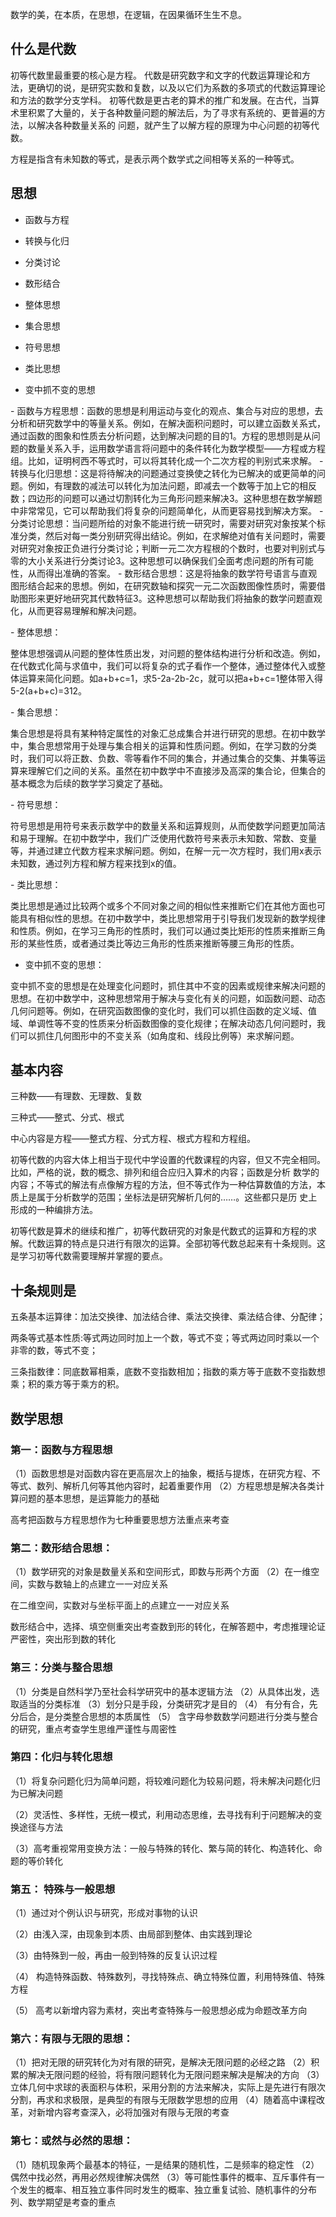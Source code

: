 数学的美，在本质，在思想，在逻辑，在因果循环生生不息。

## 什么是代数

初等代数里最重要的核心是方程。
代数是研究数字和文字的代数运算理论和方法，更确切的说，是研究实数和复数，以及以它们为系数的多项式的代数运算理论和方法的数学分支学科。 初等代数是更古老的算术的推广和发展。在古代，当算术里积累了大量的，关于各种数量问题的解法后，为了寻求有系统的、更普遍的方法，以解决各种数量关系的 问题，就产生了以解方程的原理为中心问题的初等代数。

方程是指含有未知数的等式，是表示两个数学式之间相等关系的一种等式。

## 思想

- 函数与方程
- 转换与化归
- 分类讨论
- 数形结合

- 整体思想
- 集合思想
- 符号思想
- 类比思想
- 变中抓不变的思想

‌- 函数与方程思想‌：函数的思想是利用运动与变化的观点、集合与对应的思想，去分析和研究数学中的等量关系。例如，在解决面积问题时，可以建立函数关系式，通过函数的图象和性质去分析问题，达到解决问题的目的‌1。方程的思想则是从问题的数量关系入手，运用数学语言将问题中的条件转化为数学模型——方程或方程组。比如，证明柯西不等式时，可以将其转化成一个二次方程的判别式来求解‌。
‌‌- 转换与化归思想‌：这是将待解决的问题通过变换使之转化为已解决的或更简单的问题。例如，有理数的减法可以转化为加法问题，即减去一个数等于加上它的相反数；四边形的问题可以通过切割转化为三角形问题来解决‌3。这种思想在数学解题中非常常见，它可以帮助我们将复杂的问题简单化，从而更容易找到解决方案。
‌‌- 分类讨论思想‌：当问题所给的对象不能进行统一研究时，需要对研究对象按某个标准分类，然后对每一类分别研究得出结论。例如，在求解绝对值有关问题时，需要对研究对象按正负进行分类讨论；判断一元二次方程根的个数时，也要对判别式与零的大小关系进行分类讨论‌3。这种思想可以确保我们全面考虑问题的所有可能性，从而得出准确的答案。
‌‌- 数形结合思想‌：这是将抽象的数学符号语言与直观图形结合起来的思想。例如，在研究数轴和探究一元二次函数图像性质时，需要借助图形来更好地研究其代数特征‌3。这种思想可以帮助我们将抽象的数学问题直观化，从而更容易理解和解决问题。

‌- 整体思想‌：

整体思想强调从问题的整体性质出发，对问题的整体结构进行分析和改造。例如，在代数式化简与求值中，我们可以将复杂的式子看作一个整体，通过整体代入或整体运算来简化问题。如a+b+c=1，求5-2a-2b-2c，就可以把a+b+c=1整体带入得5-2(a+b+c)=3‌12。

‌- ‌集合思想‌：

集合思想是将具有某种特定属性的对象汇总成集合并进行研究的思想。在初中数学中，集合思想常用于处理与集合相关的运算和性质问题。例如，在学习数的分类时，我们可以将正数、负数、零等看作不同的集合，并通过集合的交集、并集等运算来理解它们之间的关系。虽然在初中数学中不直接涉及高深的集合论，但集合的基本概念为后续的数学学习奠定了基础。

‌- ‌符号思想‌：

符号思想是用符号来表示数学中的数量关系和运算规则，从而使数学问题更加简洁和易于理解。在初中数学中，我们广泛使用代数符号来表示未知数、常数、变量等，并通过建立代数方程来求解问题。例如，在解一元一次方程时，我们用x表示未知数，通过列方程和解方程来找到x的值‌。

‌- ‌类比思想‌：

类比思想是通过比较两个或多个不同对象之间的相似性来推断它们在其他方面也可能具有相似性的思想。在初中数学中，类比思想常用于引导我们发现新的数学规律和性质。例如，在学习三角形的性质时，我们可以通过类比矩形的性质来推断三角形的某些性质，或者通过类比等边三角形的性质来推断等腰三角形的性质‌。
‌
- ‌变中抓不变的思想‌：

变中抓不变的思想是在处理变化问题时，抓住其中不变的因素或规律来解决问题的思想。在初中数学中，这种思想常用于解决与变化有关的问题，如函数问题、动态几何问题等。例如，在研究函数图像的变化时，我们可以抓住函数的定义域、值域、单调性等不变的性质来分析函数图像的变化规律；在解决动态几何问题时，我们可以抓住几何图形中的不变关系（如角度和、线段比例等）来求解问题‌。

## 基本内容

三种数——有理数、无理数、复数

三种式——整式、分式、根式

中心内容是方程——整式方程、分式方程、根式方程和方程组。

初等代数的内容大体上相当于现代中学设置的代数课程的内容，但又不完全相同。比如，严格的说，数的概念、排列和组合应归入算术的内容；函数是分析 数学的内容；不等式的解法有点像解方程的方法，但不等式作为一种估算数值的方法，本质上是属于分析数学的范围；坐标法是研究解析几何的……。这些都只是历 史上形成的一种编排方法。

初等代数是算术的继续和推广，初等代数研究的对象是代数式的运算和方程的求解。代数运算的特点是只进行有限次的运算。全部初等代数总起来有十条规则。这是学习初等代数需要理解并掌握的要点。

## 十条规则是

五条基本运算律：加法交换律、加法结合律、乘法交换律、乘法结合律、分配律；

两条等式基本性质:等式两边同时加上一个数，等式不变；等式两边同时乘以一个非零的数，等式不变；

三条指数律：同底数幂相乘，底数不变指数相加；指数的乘方等于底数不变指数想乘；积的乘方等于乘方的积。

## 数学思想

### 第一：函数与方程思想

（1）函数思想是对函数内容在更高层次上的抽象，概括与提炼，在研究方程、不等式、数列、解析几何等其他内容时，起着重要作用
（2）方程思想是解决各类计算问题的基本思想，是运算能力的基础

高考把函数与方程思想作为七种重要思想方法重点来考查


### 第二：数形结合思想：

（1）数学研究的对象是数量关系和空间形式，即数与形两个方面
（2）在一维空间，实数与数轴上的点建立一一对应关系

在二维空间，实数对与坐标平面上的点建立一一对应关系

数形结合中，选择、填空侧重突出考查数到形的转化，在解答题中，考虑推理论证严密性，突出形到数的转化

### 第三：分类与整合思想

（1）分类是自然科学乃至社会科学研究中的基本逻辑方法
（2）从具体出发，选取适当的分类标准
（3）划分只是手段，分类研究才是目的
（4） 有分有合，先分后合，是分类整合思想的本质属性
（5） 含字母参数数学问题进行分类与整合的研究，重点考查学生思维严谨性与周密性

### 第四：化归与转化思想

（1）将复杂问题化归为简单问题，将较难问题化为较易问题，将未解决问题化归为已解决问题

（2）灵活性、多样性，无统一模式，利用动态思维，去寻找有利于问题解决的变换途径与方法

（3）高考重视常用变换方法：一般与特殊的转化、繁与简的转化、构造转化、命题的等价转化

### 第五：  特殊与一般思想

（1）通过对个例认识与研究，形成对事物的认识

（2）由浅入深，由现象到本质、由局部到整体、由实践到理论

（3）由特殊到一般，再由一般到特殊的反复认识过程

（4） 构造特殊函数、特殊数列，寻找特殊点、确立特殊位置，利用特殊值、特殊方程

（5） 高考以新增内容为素材，突出考查特殊与一般思想必成为命题改革方向

 
### 第六：有限与无限的思想：

（1）把对无限的研究转化为对有限的研究，是解决无限问题的必经之路
（2）积累的解决无限问题的经验，将有限问题转化为无限问题来解决是解决的方向
（3）立体几何中求球的表面积与体积，采用分割的方法来解决，实际上是先进行有限次分割，再求和求极限，是典型的有限与无限数学思想的应用
（4）随着高中课程改革，对新增内容考查深入，必将加强对有限与无限的考查

 

### 第七：或然与必然的思想：

（1）随机现象两个最基本的特征，一是结果的随机性，二是频率的稳定性
（2）偶然中找必然，再用必然规律解决偶然
（3）等可能性事件的概率、互斥事件有一个发生的概率、相互独立事件同时发生的概率、独立重复试验、随机事件的分布列、数学期望是考查的重点  

